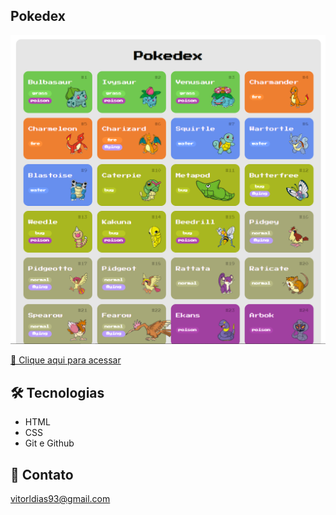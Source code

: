## Pokedex 

![preview](./.github/Preview.png)


[🔗 Clique aqui para acessar](https://vitorldias.github.io/projeto_pokedex/)

 ## 🛠️ Tecnologias
 - HTML
 - CSS
 - Git e Github

 ## 💙 Contato

 vitorldias93@gmail.com
